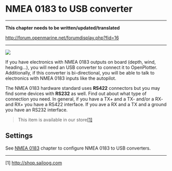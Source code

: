 # NMEA 0183 to USB converter

---

**This chapter needs to be written/updated/translated**

http://forum.openmarine.net/forumdisplay.php?fid=16

---

![](../en/rs422.png)

If you have electronics with NMEA 0183 outputs on board (depth, wind, heading...), you will need an USB converter to connect it to OpenPlotter. Additionally, if this converter is bi-directional, you will be able to talk to electronics with NMEA 0183 inputs like the autopilot.

The NMEA 0183 hardware standard uses **RS422** connectors but you may find some devices with **RS232** as well. Find out about what type of connection you need.
In general, if you have a TX+ and a TX- and/or a RX- and RX+ you have a RS422 interface. If you ave a RX and a TX and a ground you have an RS232 interface.

>This item is available in our store[[1]](http://shop.sailoog.com)

## Settings

See [NMEA 0183](/nmea-0183.md) chapter to configure NMEA 0183 to USB converters.

---

[1] http://shop.sailoog.com

